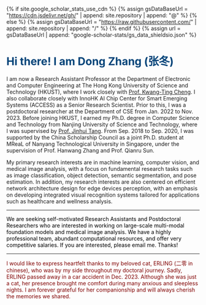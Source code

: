 <!--
 * @Description: 
 * @Author: Qing Shi
 * @Date: 2024-08-30 09:31:16
 * @LastEditors: Qing Shi
 * @LastEditTime: 2024-09-20 18:21:48
-->

{% if site.google_scholar_stats_use_cdn %}
{% assign gsDataBaseUrl = "https://cdn.jsdelivr.net/gh/" | append: site.repository | append: "@" %}
{% else %}
{% assign gsDataBaseUrl = "https://raw.githubusercontent.com/" | append: site.repository | append: "/" %}
{% endif %}
{% assign url = gsDataBaseUrl | append: "google-scholar-stats/gs_data_shieldsio.json" %}

# <font color="#004479"> Hi there! I am Dong Zhang (张冬)</font>
<span class='anchor' id='about-me'></span>
<!-- , under the supervision of <a href="https://www.mingmingfan.com/">Prof. Mingming Fan</a> -->
I am now a Research Assistant Professor at the Department of Electronic and Computer Engineering at The Hong Kong University of Science and Technology (HKUST), where I work closely with [Prof. Kwang-Ting Cheng](https://seng.hkust.edu.hk/about/people/faculty/tim-kwang-ting-cheng). I also collaborate closely with InnoHK AI Chip Center for Smart Emerging Systems (ACCESS) as a Senior Research Scientist. Prior to this, I was a postdoctoral researcher at the Department of CSE from Jan. 2022 to Nov. 2023. Before joining HKUST, I earned my Ph.D. degree in Computer Science and Technology from Nanjing University of Science and Technology, where I was supervised by [Prof. Jinhui Tang](https://gsmis.njust.edu.cn/open/TutorInfo.aspx?dsbh=vXtXlpkb!DG57dx!7t4N7w==&yxsh=4iVdgPyuKTE=&zydm=QP9JvMVDx3k=). From Sep. 2018 to Sep. 2020, I was supported by the China Scholarship Council as a joint Ph.D. student at MReaL of Nanyang Technological University in Singapore, under the supervision of Prof. Hanwang Zhang and Prof. Qianru Sun.

My primary research interests are in machine learning, computer vision, and medical image analysis, with a focus on fundamental research tasks such as image classification, object detection, semantic segmentation, and pose estimation. In addition, my research interests are also centered on efficient network architecture design for edge devices perception, with an emphasis on developing integrated visual recognition systems tailored for applications such as healthcare and wellness analysis.

<!-- <a href='https://scholar.google.com/citations?user=K7LwtK0AAAAJ'><img src="https://img.shields.io/endpoint?logo=Google%20Scholar&url=https%3A%2F%2Fcdn.jsdelivr.net%2Fgh%2Fsqsssq%2Fsqsssq.github.io@google-scholar-stats%2Fgs_data_shieldsio.json&labelColor=f6f6f6&color=9cf&style=flat&label=citations"></a> -->
---
<p style="color:black;">We are seeking self-motivated Research Assistants and Postdoctoral Researchers who are interested in working on large-scale multi-modal foundation models and medical image analysis. We have a highly professional team, abundant computational resources, and offer very competitive salaries. If you are interested, please email me. Thanks!</p>

---

<p style="color:#800000;">I would like to express heartfelt thanks to my beloved cat, ERLING (二零 in chinese), who was by my side throughout my doctoral journey. Sadly, ERLING passed away in a car accident in Dec. 2023. Although she was just a cat, her presence brought me comfort during many anxious and sleepless nights. I am forever grateful for her companionship and will always cherish the memories we shared.</p>